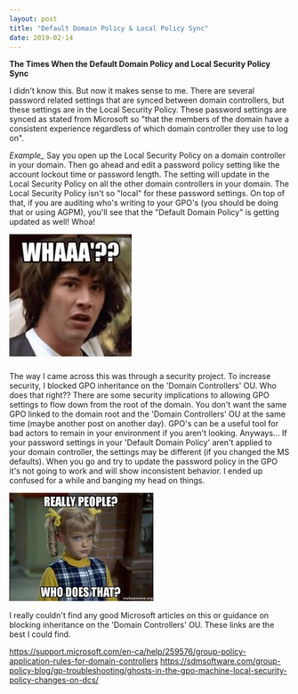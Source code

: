 ```yaml
---
layout: post
title: "Default Domain Policy & Local Policy Sync"
date: 2019-02-14
---
```


**The Times When the Default Domain Policy and Local Security Policy Sync**

I didn't know this.  But now it makes sense to me.  There are several password related settings that are synced between domain controllers, but these settings are in the Local Security Policy.  These password settings are synced as stated from Microsoft so "that the members of the domain have a consistent experience regardless of which domain controller they use to log on".  

*Example_*  Say you open up the Local Security Policy on a domain controller in your domain.  Then go ahead and edit a password policy setting like the account lockout time or password length.  The setting will update in the Local Security Policy on all the other domain controllers in your domain.  The Local Security Policy isn't so "local" for these password settings.  On top of that, if you are auditing who's writing to your GPO's (you should be doing that or using AGPM), you'll see that the "Default Domain Policy" is getting updated as well!  Whoa!

![alt text](https://raw.githubusercontent.com/soccershoe/JustAnotherAdmin/master/images/whaa.jpg)

The way I came across this was through a security project.  To increase security, I blocked GPO inheritance on the 'Domain Controllers' OU.  Who does that right??  There are some security implications to allowing GPO settings to flow down from the root of the domain.  You don't want the same GPO linked to the domain root and the 'Domain Controllers' OU at the same time (maybe another post on another day).  GPO's can be a useful tool for bad actors to remain in your environment if you aren't looking.  Anyways... If your password settings in your 'Default Domain Policy' aren't applied to your domain controller, the settings may be different (if you changed the MS defaults).  When you go and try to update the password policy in the GPO it's not going to work and will show inconsistent behavior.  I ended up confused for a while and banging my head on things.

![alt text](https://raw.githubusercontent.com/soccershoe/JustAnotherAdmin/master/images/whodoesthat.jpg)

I really couldn't find any good Microsoft articles on this or guidance on blocking inheritance on the 'Domain Controllers' OU.  These links are the best I could find.


<https://support.microsoft.com/en-ca/help/259576/group-policy-application-rules-for-domain-controllers>
<https://sdmsoftware.com/group-policy-blog/gp-troubleshooting/ghosts-in-the-gpo-machine-local-security-policy-changes-on-dcs/>
